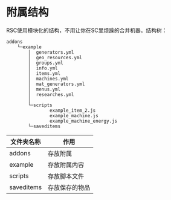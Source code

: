 # 附属结构

RSC使用模块化的结构，不用让你在SC里烦躁的合并机器。结构树：

```
addons
    └─example
        │  generators.yml
        │  geo_resources.yml
        │  groups.yml
        │  info.yml
        │  items.yml
        │  machines.yml
        │  mat_generators.yml
        │  menus.yml
        │  researches.yml
        │
        └─scripts
                example_item_2.js
                example_machine.js
                example_machine_energy.js
        └─saveditems  
```

| 文件夹名称 | 作用 |
| ---------- | ---------- |
| addons | 存放附属 |
| example | 存放附属内容 |
| scripts | 存放脚本文件 |
| saveditems |存放保存的物品 |
